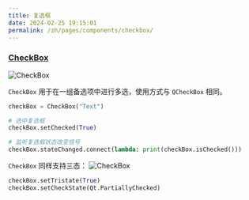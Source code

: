 ```yaml
---
title: 复选框
date: 2024-02-25 19:15:01
permalink: /zh/pages/components/checkbox/
---
```


### [CheckBox](https://pyqt-fluent-widgets.readthedocs.io/zh-cn/latest/autoapi/qfluentwidgets/components/widgets/check_box/index.html#qfluentwidgets.components.widgets.check_box.CheckBox)

![CheckBox](/img/components/checkbox/CheckBox.jpg)

`CheckBox` 用于在一组备选项中进行多选，使用方式与 `QCheckBox` 相同。

```python
checkBox = CheckBox("Text")

# 选中复选框
checkBox.setChecked(True)

# 监听复选框状态改变信号
checkBox.stateChanged.connect(lambda: print(checkBox.isChecked()))
```

`CheckBox` 同样支持三态：
![CheckBox](/img/components/checkbox/CheckBoxPartialChecked.jpg)
```python
checkBox.setTristate(True)
checkBox.setCheckState(Qt.PartiallyChecked)
```